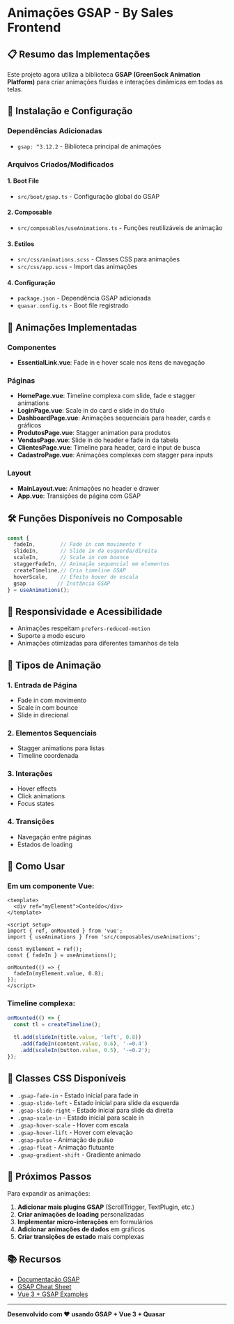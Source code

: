 # Animações GSAP - By Sales Frontend

## 📋 Resumo das Implementações

Este projeto agora utiliza a biblioteca **GSAP (GreenSock Animation Platform)** para criar animações fluidas e interações dinâmicas em todas as telas.

## 🚀 Instalação e Configuração

### Dependências Adicionadas
- `gsap: ^3.12.2` - Biblioteca principal de animações

### Arquivos Criados/Modificados

#### 1. Boot File
- `src/boot/gsap.ts` - Configuração global do GSAP

#### 2. Composable
- `src/composables/useAnimations.ts` - Funções reutilizáveis de animação

#### 3. Estilos
- `src/css/animations.scss` - Classes CSS para animações
- `src/css/app.scss` - Import das animações

#### 4. Configuração
- `package.json` - Dependência GSAP adicionada
- `quasar.config.ts` - Boot file registrado

## 🎨 Animações Implementadas

### Componentes
- **EssentialLink.vue**: Fade in e hover scale nos itens de navegação

### Páginas
- **HomePage.vue**: Timeline complexa com slide, fade e stagger animations
- **LoginPage.vue**: Scale in do card e slide in do título
- **DashboardPage.vue**: Animações sequenciais para header, cards e gráficos
- **ProdutosPage.vue**: Stagger animation para produtos
- **VendasPage.vue**: Slide in do header e fade in da tabela
- **ClientesPage.vue**: Timeline para header, card e input de busca
- **CadastroPage.vue**: Animações complexas com stagger para inputs

### Layout
- **MainLayout.vue**: Animações no header e drawer
- **App.vue**: Transições de página com GSAP

## 🛠️ Funções Disponíveis no Composable

```typescript
const {
  fadeIn,        // Fade in com movimento Y
  slideIn,       // Slide in da esquerda/direita
  scaleIn,       // Scale in com bounce
  staggerFadeIn, // Animação sequencial em elementos
  createTimeline,// Cria timeline GSAP
  hoverScale,    // Efeito hover de escala
  gsap          // Instância GSAP
} = useAnimations();
```

## 📱 Responsividade e Acessibilidade

- Animações respeitam `prefers-reduced-motion`
- Suporte a modo escuro
- Animações otimizadas para diferentes tamanhos de tela

## 🎯 Tipos de Animação

### 1. **Entrada de Página**
- Fade in com movimento
- Scale in com bounce
- Slide in direcional

### 2. **Elementos Sequenciais**
- Stagger animations para listas
- Timeline coordenada

### 3. **Interações**
- Hover effects
- Click animations
- Focus states

### 4. **Transições**
- Navegação entre páginas
- Estados de loading

## 🔧 Como Usar

### Em um componente Vue:
```vue
<template>
  <div ref="myElement">Conteúdo</div>
</template>

<script setup>
import { ref, onMounted } from 'vue';
import { useAnimations } from 'src/composables/useAnimations';

const myElement = ref();
const { fadeIn } = useAnimations();

onMounted(() => {
  fadeIn(myElement.value, 0.8);
});
</script>
```

### Timeline complexa:
```typescript
onMounted(() => {
  const tl = createTimeline();
  
  tl.add(slideIn(title.value, 'left', 0.8))
    .add(fadeIn(content.value, 0.6), '-=0.4')
    .add(scaleIn(button.value, 0.5), '-=0.2');
});
```

## 🎨 Classes CSS Disponíveis

- `.gsap-fade-in` - Estado inicial para fade in
- `.gsap-slide-left` - Estado inicial para slide da esquerda
- `.gsap-slide-right` - Estado inicial para slide da direita
- `.gsap-scale-in` - Estado inicial para scale in
- `.gsap-hover-scale` - Hover com escala
- `.gsap-hover-lift` - Hover com elevação
- `.gsap-pulse` - Animação de pulso
- `.gsap-float` - Animação flutuante
- `.gsap-gradient-shift` - Gradiente animado

## 🚀 Próximos Passos

Para expandir as animações:

1. **Adicionar mais plugins GSAP** (ScrollTrigger, TextPlugin, etc.)
2. **Criar animações de loading** personalizadas
3. **Implementar micro-interações** em formulários
4. **Adicionar animações de dados** em gráficos
5. **Criar transições de estado** mais complexas

## 📚 Recursos

- [Documentação GSAP](https://greensock.com/docs/)
- [GSAP Cheat Sheet](https://greensock.com/cheatsheet/)
- [Vue 3 + GSAP Examples](https://greensock.com/vue/)

---

**Desenvolvido com ❤️ usando GSAP + Vue 3 + Quasar**